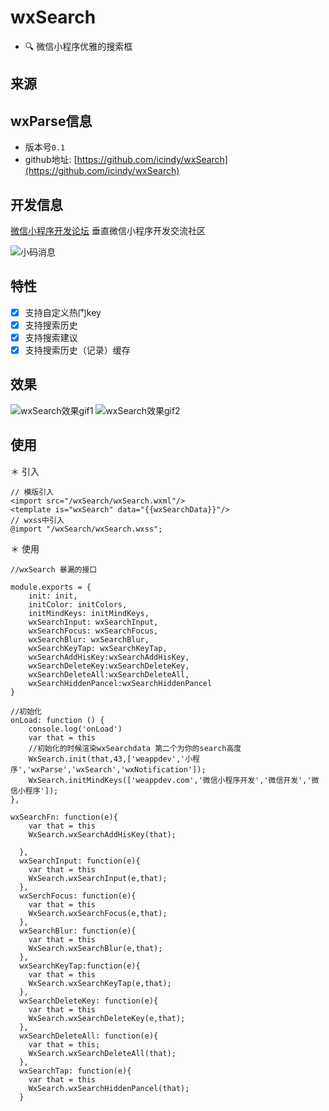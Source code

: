 # wxSearch

- 🔍 微信小程序优雅的搜索框

## 来源

## wxParse信息

* 版本号`0.1`
* github地址: [https://github.com/icindy/wxSearch](https://github.com/icindy/wxSearch)

##  开发信息

[微信小程序开发论坛](http://weappdev.com)
垂直微信小程序开发交流社区

![小码消息](images/qr.PNG)

## 特性


- [x] 支持自定义热门key
- [x] 支持搜索历史
- [x] 支持搜索建议
- [x] 支持搜索历史（记录）缓存

## 效果

![wxSearch效果gif1](screenshoot/wxSearch1.gif)
![wxSearch效果gif2](screenshoot/wxSearch2.gif)

## 使用

＊ 引入
```
// 模版引入
<import src="/wxSearch/wxSearch.wxml"/>
<template is="wxSearch" data="{{wxSearchData}}"/>
// wxss中引入
@import "/wxSearch/wxSearch.wxss";
```
＊ 使用

```
//wxSearch 暴漏的接口

module.exports = {
    init: init,
    initColor: initColors,
    initMindKeys: initMindKeys,
    wxSearchInput: wxSearchInput,
    wxSearchFocus: wxSearchFocus,
    wxSearchBlur: wxSearchBlur,
    wxSearchKeyTap: wxSearchKeyTap,
    wxSearchAddHisKey:wxSearchAddHisKey,
    wxSearchDeleteKey:wxSearchDeleteKey,
    wxSearchDeleteAll:wxSearchDeleteAll,
    wxSearchHiddenPancel:wxSearchHiddenPancel
}

```

```
//初始化
onLoad: function () {
    console.log('onLoad')
    var that = this
    //初始化的时候渲染wxSearchdata 第二个为你的search高度
    WxSearch.init(that,43,['weappdev','小程序','wxParse','wxSearch','wxNotification']);
    WxSearch.initMindKeys(['weappdev.com','微信小程序开发','微信开发','微信小程序']);
},

```

```
wxSearchFn: function(e){
    var that = this
    WxSearch.wxSearchAddHisKey(that);
    
  },
  wxSearchInput: function(e){
    var that = this
    WxSearch.wxSearchInput(e,that);
  },
  wxSerchFocus: function(e){
    var that = this
    WxSearch.wxSearchFocus(e,that);
  },
  wxSearchBlur: function(e){
    var that = this
    WxSearch.wxSearchBlur(e,that);
  },
  wxSearchKeyTap:function(e){
    var that = this
    WxSearch.wxSearchKeyTap(e,that);
  },
  wxSearchDeleteKey: function(e){
    var that = this
    WxSearch.wxSearchDeleteKey(e,that);
  },
  wxSearchDeleteAll: function(e){
    var that = this;
    WxSearch.wxSearchDeleteAll(that);
  },
  wxSearchTap: function(e){
    var that = this
    WxSearch.wxSearchHiddenPancel(that);
  }
```
